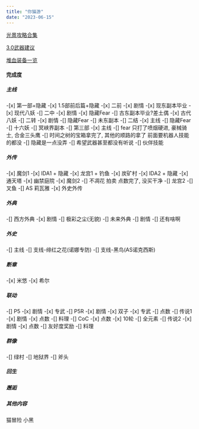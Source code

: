 ```yaml
---
title: "你猫游"
date: "2023-06-15"
---
```


[光景攻略合集](https://www.taptap.cn/moment/322514233717688465)

[3.0武器建议](https://www.taptap.cn/moment/415171918870613519)

[堆血装备一览](https://www.taptap.cn/moment/415146927236057584)

#### 完成度

##### 主线
-\[x\] 第一部+隐藏
-\[x\] 1.5部前后篇+隐藏
-\[x\] 二前
    -\[x\] 剧情
    -\[x\] 现东副本毕业
    -\[x\] 现代八妖
-\[\] 二中
    -\[x\] 剧情
    -\[x\] 隐藏Fear
    -\[\] 古东副本毕业?差土偶
    -\[x\] 古代八妖
-\[\] 二转
    -\[x\] 剧情
    -\[\] 隐藏Fear
    -\[\] 未东副本
-\[\] 二结
    -\[x\] 主线
    -\[\] 隐藏Fear
    -\[\] 十六妖
    -\[\] 冥峡界副本
-\[\] 第三部
    -\[x\] 主线
    -\[\] fear 只打了喷烟硬进, 豪械骑士, 合金三头鹰
    -\[\] 时间之树的宝箱拿完了, 其他的顺路的拿了 前面要机器人技能的都没
    -\[\] 隐藏是一点没弄
    -\[\] 希望武器甚至都没有听说
    -\[\] 伙伴技能

##### 外传
-\[x\] 魔剑1
-\[x\] IDA1 + 隐藏
-\[x\] 龙宫1 + 钓鱼
-\[x\] 炭矿村
-\[x\] IDA2 + 隐藏
-\[x\] 通天塔
-\[x\] 幽禁庭院
-\[x\] 魔剑2
-\[\] 不凋花 拍卖 点数完了, 没买干净
-\[\] 龙宫2
    -\[\] 叉鱼
    -\[\] AS 莉瓦雅
-\[x\] 外史外传

##### 外典
-\[\] 西方外典
    -\[x\] 剧情
    -\[\] 极彩之尘(无貌)
-\[\] 未来外典
    -\[\] 剧情
    -\[\] 还有啥啊

##### 外史
-\[\] 主线
-\[\] 支线-绯红之花(诺娜专防)
-\[\] 支线-黑鸟(AS诺克西斯)
##### 断章
-\[x\] 米悠
-\[x\] 希尔

##### 联动
-\[\] P5
    -\[x\] 剧情
    -\[x\] 专武
-\[\] P5R
    -\[x\] 剧情
    -\[x\] 双子
    -\[x\] 专武
    -\[\] 点数
-\[\] 传说1
    -\[x\] 剧情
    -\[x\] 点数
    -\[\] 料理
-\[\] CoC
    -\[x\] 点数
    -\[x\] 10轮
    -\[\] 全元素
-\[\] 传说2
    -\[x\] 剧情
    -\[x\] 点数
    -\[\] 友好度奖励
    -\[\] 料理

##### 群像
-\[\] 绿村
-\[\] 地狱界
-\[\] 斧头
##### 回生

##### 邂逅

##### 其他内容
猫冒险
小黑
